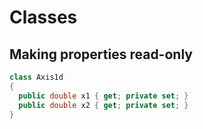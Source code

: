 # Classes

## Making properties read-only
```C#
class Axis1d
{
  public double x1 { get; private set; }
  public double x2 { get; private set; }
}
```
